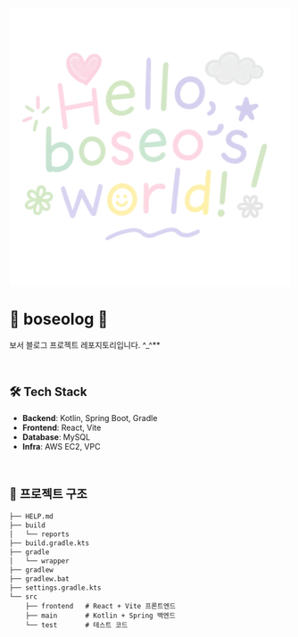 
<img src="https://github.com/boseoPark/boseo-file-repo/blob/main/main_thumbnail2%20%E1%84%87%E1%85%A9%E1%86%A8%E1%84%89%E1%85%A1%E1%84%87%E1%85%A9%E1%86%AB.png" width="100%" height="500px" />


# 💜 boseolog 💜
보서 블로그 프로젝트 레포지토리입니다. ^_^**

<br>

## 🛠 Tech Stack
- **Backend**: Kotlin, Spring Boot, Gradle
- **Frontend**: React, Vite
- **Database**: MySQL
- **Infra**: AWS EC2, VPC

<br>

## 📂 프로젝트 구조
```
├── HELP.md
├── build
│   └── reports
├── build.gradle.kts
├── gradle
│   └── wrapper
├── gradlew
├── gradlew.bat
├── settings.gradle.kts
└── src
    ├── frontend   # React + Vite 프론트엔드
    ├── main       # Kotlin + Spring 백엔드
    └── test       # 테스트 코드
```
